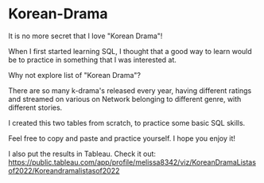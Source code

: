 # Korean-Drama

It is no more secret that I love "Korean Drama"! 

When I first started learning SQL, I thought that a good way to learn would be to practice in something that I was interested at.

Why not explore list of "Korean Drama"?

There are so many k-drama's released every year, having different ratings and streamed on various on Network belonging to different genre, with different stories. 

I created this two tables from scratch, to practice some basic SQL skills.

Feel free to copy and paste and practice yourself. I hope you enjoy it!

I also put the results in Tableau. Check it out: https://public.tableau.com/app/profile/melissa8342/viz/KoreanDramaListasof2022/Koreandramalistasof2022
